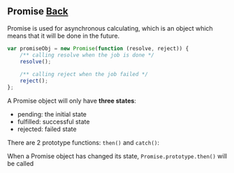 ## Promise [Back](./../es6.md)

Promise is used for asynchronous calculating, which is an object which means that it will be done in the future.

```js
var promiseObj = new Promise(function (resolve, reject)) {
    /** calling resolve when the job is done */
    resolve();
    
    /** calling reject when the job failed */
    reject();
};
```

A Promise object will only have **three states**:

- pending: the initial state
- fulfilled: successful state
- rejected: failed state

There are 2 prototype functions: `then()` and `catch()`:

When a Promise object has changed its state, `Promise.prototype.then()` will be called